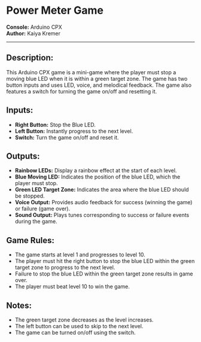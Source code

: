 # **Power Meter Game**

**Console:** Arduino CPX  
**Author:** Kaiya Kremer

---

## **Description:**
This Arduino CPX game is a mini-game where the player must stop a moving blue LED when it is within a green target zone. The game has two button inputs and uses LED, voice, and melodical feedback. The game also features a switch for turning the game on/off and resetting it.

## **Inputs:**
- **Right Button:** Stop the Blue LED.
- **Left Button:** Instantly progress to the next level.
- **Switch:** Turn the game on/off and reset it.

## **Outputs:**
- **Rainbow LEDs:** Display a rainbow effect at the start of each level.
- **Blue Moving LED:** Indicates the position of the blue LED, which the player must stop.
- **Green LED Target Zone:** Indicates the area where the blue LED should be stopped.
- **Voice Output:** Provides audio feedback for success (winning the game) or failure (game over).
- **Sound Output:** Plays tunes corresponding to success or failure events during the game.

## **Game Rules:**
- The game starts at level 1 and progresses to level 10.
- The player must hit the right button to stop the blue LED within the green target zone to progress to the next level.
- Failure to stop the blue LED within the green target zone results in game over.
- The player must beat level 10 to win the game.

## **Notes:**
- The green target zone decreases as the level increases.
- The left button can be used to skip to the next level.
- The game can be turned on/off using the switch.
